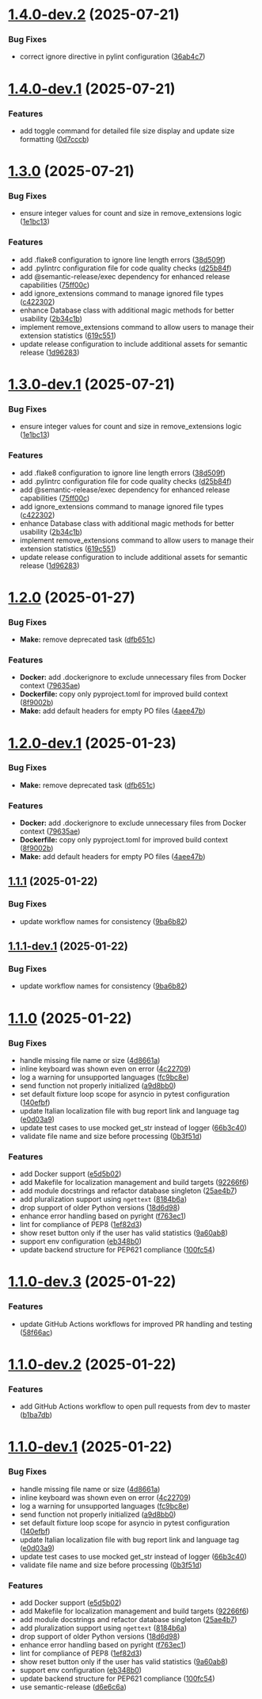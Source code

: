# [1.4.0-dev.2](https://github.com/Francesco146/telegram-file-statistics-bot/compare/v1.4.0-dev.1...v1.4.0-dev.2) (2025-07-21)


### Bug Fixes

* correct ignore directive in pylint configuration ([36ab4c7](https://github.com/Francesco146/telegram-file-statistics-bot/commit/36ab4c72495b2bdc6f6688295d5550f7342af6da))

# [1.4.0-dev.1](https://github.com/Francesco146/telegram-file-statistics-bot/compare/v1.3.0...v1.4.0-dev.1) (2025-07-21)


### Features

* add toggle command for detailed file size display and update size formatting ([0d7cccb](https://github.com/Francesco146/telegram-file-statistics-bot/commit/0d7cccb1fd21293138174795e55d2fae0043fcb8))

# [1.3.0](https://github.com/Francesco146/telegram-file-statistics-bot/compare/v1.2.0...v1.3.0) (2025-07-21)


### Bug Fixes

* ensure integer values for count and size in remove_extensions logic ([1e1bc13](https://github.com/Francesco146/telegram-file-statistics-bot/commit/1e1bc1345a8e6d4ec53e49fb98805f30c73d98e8))


### Features

* add .flake8 configuration to ignore line length errors ([38d509f](https://github.com/Francesco146/telegram-file-statistics-bot/commit/38d509f46e676ccb95fe123926b017b1ebcc49ba))
* add .pylintrc configuration file for code quality checks ([d25b84f](https://github.com/Francesco146/telegram-file-statistics-bot/commit/d25b84fb81b36767055b0aaa22c2650438df9276))
* add @semantic-release/exec dependency for enhanced release capabilities ([75ff00c](https://github.com/Francesco146/telegram-file-statistics-bot/commit/75ff00c45afb8481f85c491e166d2eafd4862d0a))
* add ignore_extensions command to manage ignored file types ([c422302](https://github.com/Francesco146/telegram-file-statistics-bot/commit/c422302872617eef096e2602e5c0fc0293db6cfc))
* enhance Database class with additional magic methods for better usability ([2b34c1b](https://github.com/Francesco146/telegram-file-statistics-bot/commit/2b34c1bd76bd206e76fd0850df957847acd70c13))
* implement remove_extensions command to allow users to manage their extension statistics ([619c551](https://github.com/Francesco146/telegram-file-statistics-bot/commit/619c5512c9fc5a2715c6998220d4a8e85fb26567))
* update release configuration to include additional assets for semantic release ([1d96283](https://github.com/Francesco146/telegram-file-statistics-bot/commit/1d9628398a15a5e79f051dccd40f6c6e2e8c84a1))

# [1.3.0-dev.1](https://github.com/Francesco146/telegram-file-statistics-bot/compare/v1.2.0...v1.3.0-dev.1) (2025-07-21)


### Bug Fixes

* ensure integer values for count and size in remove_extensions logic ([1e1bc13](https://github.com/Francesco146/telegram-file-statistics-bot/commit/1e1bc1345a8e6d4ec53e49fb98805f30c73d98e8))


### Features

* add .flake8 configuration to ignore line length errors ([38d509f](https://github.com/Francesco146/telegram-file-statistics-bot/commit/38d509f46e676ccb95fe123926b017b1ebcc49ba))
* add .pylintrc configuration file for code quality checks ([d25b84f](https://github.com/Francesco146/telegram-file-statistics-bot/commit/d25b84fb81b36767055b0aaa22c2650438df9276))
* add @semantic-release/exec dependency for enhanced release capabilities ([75ff00c](https://github.com/Francesco146/telegram-file-statistics-bot/commit/75ff00c45afb8481f85c491e166d2eafd4862d0a))
* add ignore_extensions command to manage ignored file types ([c422302](https://github.com/Francesco146/telegram-file-statistics-bot/commit/c422302872617eef096e2602e5c0fc0293db6cfc))
* enhance Database class with additional magic methods for better usability ([2b34c1b](https://github.com/Francesco146/telegram-file-statistics-bot/commit/2b34c1bd76bd206e76fd0850df957847acd70c13))
* implement remove_extensions command to allow users to manage their extension statistics ([619c551](https://github.com/Francesco146/telegram-file-statistics-bot/commit/619c5512c9fc5a2715c6998220d4a8e85fb26567))
* update release configuration to include additional assets for semantic release ([1d96283](https://github.com/Francesco146/telegram-file-statistics-bot/commit/1d9628398a15a5e79f051dccd40f6c6e2e8c84a1))

# [1.2.0](https://github.com/Francesco146/telegram-file-statistics-bot/compare/v1.1.1...v1.2.0) (2025-01-27)


### Bug Fixes

* **Make:** remove deprecated task ([dfb651c](https://github.com/Francesco146/telegram-file-statistics-bot/commit/dfb651c8969cb209895ad441db78062bf2c02391))


### Features

* **Docker:** add .dockerignore to exclude unnecessary files from Docker context ([79635ae](https://github.com/Francesco146/telegram-file-statistics-bot/commit/79635ae5a442c19647fff88c13ebeb32631436d3))
* **Dockerfile:** copy only pyproject.toml for improved build context ([8f9002b](https://github.com/Francesco146/telegram-file-statistics-bot/commit/8f9002bd148b55c72e620c3fe1380d50eaf92ec5))
* **Make:** add default headers for empty PO files ([4aee47b](https://github.com/Francesco146/telegram-file-statistics-bot/commit/4aee47b147ac26678427723abd4a92c54792e32d))

# [1.2.0-dev.1](https://github.com/Francesco146/telegram-file-statistics-bot/compare/v1.1.1...v1.2.0-dev.1) (2025-01-23)


### Bug Fixes

* **Make:** remove deprecated task ([dfb651c](https://github.com/Francesco146/telegram-file-statistics-bot/commit/dfb651c8969cb209895ad441db78062bf2c02391))


### Features

* **Docker:** add .dockerignore to exclude unnecessary files from Docker context ([79635ae](https://github.com/Francesco146/telegram-file-statistics-bot/commit/79635ae5a442c19647fff88c13ebeb32631436d3))
* **Dockerfile:** copy only pyproject.toml for improved build context ([8f9002b](https://github.com/Francesco146/telegram-file-statistics-bot/commit/8f9002bd148b55c72e620c3fe1380d50eaf92ec5))
* **Make:** add default headers for empty PO files ([4aee47b](https://github.com/Francesco146/telegram-file-statistics-bot/commit/4aee47b147ac26678427723abd4a92c54792e32d))

## [1.1.1](https://github.com/Francesco146/telegram-file-statistics-bot/compare/v1.1.0...v1.1.1) (2025-01-22)


### Bug Fixes

* update workflow names for consistency ([9ba6b82](https://github.com/Francesco146/telegram-file-statistics-bot/commit/9ba6b8207ff8996d36d29a93be32acb901bff2d2))

## [1.1.1-dev.1](https://github.com/Francesco146/telegram-file-statistics-bot/compare/v1.1.0...v1.1.1-dev.1) (2025-01-22)


### Bug Fixes

* update workflow names for consistency ([9ba6b82](https://github.com/Francesco146/telegram-file-statistics-bot/commit/9ba6b8207ff8996d36d29a93be32acb901bff2d2))

# [1.1.0](https://github.com/Francesco146/telegram-file-statistics-bot/compare/v1.0.0...v1.1.0) (2025-01-22)


### Bug Fixes

* handle missing file name or size ([4d8661a](https://github.com/Francesco146/telegram-file-statistics-bot/commit/4d8661a15e09a4813a2641008441e8d27dc3053f))
* inline keyboard was shown even on error ([4c22709](https://github.com/Francesco146/telegram-file-statistics-bot/commit/4c22709232c157cd022d8b3fc06af34b61f02d63))
* log a warning for unsupported languages ([fc9bc8e](https://github.com/Francesco146/telegram-file-statistics-bot/commit/fc9bc8e4317d0f0ee155916096134d763efedbfd))
* send function not properly initialized ([a9d8bb0](https://github.com/Francesco146/telegram-file-statistics-bot/commit/a9d8bb05bb9fe497fbc71990b9d4c860f09c23da))
* set default fixture loop scope for asyncio in pytest configuration ([140efbf](https://github.com/Francesco146/telegram-file-statistics-bot/commit/140efbf95992ed287ec1184ba2c20e0516595f75))
* update Italian localization file with bug report link and language tag ([e0d03a9](https://github.com/Francesco146/telegram-file-statistics-bot/commit/e0d03a92ccafc3e25e60008e2c0086feacfc20cb))
* update test cases to use mocked get_str instead of logger ([66b3c40](https://github.com/Francesco146/telegram-file-statistics-bot/commit/66b3c4012f948ac1d099a0e4616f9936483c229e))
* validate file name and size before processing ([0b3f51d](https://github.com/Francesco146/telegram-file-statistics-bot/commit/0b3f51d175584e2866db308f2295546303f576c5))


### Features

* add Docker support ([e5d5b02](https://github.com/Francesco146/telegram-file-statistics-bot/commit/e5d5b02032489c6b6f7ce279879bf411ca0881ac))
* add Makefile for localization management and build targets ([92266f6](https://github.com/Francesco146/telegram-file-statistics-bot/commit/92266f6860d55ad4c3b0976ab7488cbc564cd1c4))
* add module docstrings and refactor database singleton ([25ae4b7](https://github.com/Francesco146/telegram-file-statistics-bot/commit/25ae4b7043040331cc12ea0ceb5ea0de44d463c2))
* add pluralization support using `ngettext` ([8184b6a](https://github.com/Francesco146/telegram-file-statistics-bot/commit/8184b6a68cddb862eb7bb89cd63ecae327c3b004))
* drop support of older Python versions ([18d6d98](https://github.com/Francesco146/telegram-file-statistics-bot/commit/18d6d98d4c4e59fd3503ded6855a0ff19eaa77ad))
* enhance error handling based on pyright ([f763ec1](https://github.com/Francesco146/telegram-file-statistics-bot/commit/f763ec17e94438d048091db1512c7b5fe7057d72))
* lint for compliance of PEP8 ([1ef82d3](https://github.com/Francesco146/telegram-file-statistics-bot/commit/1ef82d3dd5a4c0db1aa2b19ab80619ed104fbf25))
* show reset button only if the user has valid statistics ([9a60ab8](https://github.com/Francesco146/telegram-file-statistics-bot/commit/9a60ab8d7813c66be06ba6e0b63168c73fe308e0))
* support env configuration ([eb348b0](https://github.com/Francesco146/telegram-file-statistics-bot/commit/eb348b06766b5bc32a785a0a132f9c6940cd533e))
* update backend structure for PEP621 compliance ([100fc54](https://github.com/Francesco146/telegram-file-statistics-bot/commit/100fc54dcd2572203b161d75ff27be218ff51e4a))

# [1.1.0-dev.3](https://github.com/Francesco146/telegram-file-statistics-bot/compare/v1.1.0-dev.2...v1.1.0-dev.3) (2025-01-22)


### Features

* update GitHub Actions workflows for improved PR handling and testing ([58f66ac](https://github.com/Francesco146/telegram-file-statistics-bot/commit/58f66ac4a835195a1e34688e8b16c656d14d671d))

# [1.1.0-dev.2](https://github.com/Francesco146/telegram-file-statistics-bot/compare/v1.1.0-dev.1...v1.1.0-dev.2) (2025-01-22)


### Features

* add GitHub Actions workflow to open pull requests from dev to master ([b1ba7db](https://github.com/Francesco146/telegram-file-statistics-bot/commit/b1ba7db2c5168d72382502fa77a5beb8a01cf0b4))

# [1.1.0-dev.1](https://github.com/Francesco146/telegram-file-statistics-bot/compare/v1.0.0...v1.1.0-dev.1) (2025-01-22)


### Bug Fixes

* handle missing file name or size ([4d8661a](https://github.com/Francesco146/telegram-file-statistics-bot/commit/4d8661a15e09a4813a2641008441e8d27dc3053f))
* inline keyboard was shown even on error ([4c22709](https://github.com/Francesco146/telegram-file-statistics-bot/commit/4c22709232c157cd022d8b3fc06af34b61f02d63))
* log a warning for unsupported languages ([fc9bc8e](https://github.com/Francesco146/telegram-file-statistics-bot/commit/fc9bc8e4317d0f0ee155916096134d763efedbfd))
* send function not properly initialized ([a9d8bb0](https://github.com/Francesco146/telegram-file-statistics-bot/commit/a9d8bb05bb9fe497fbc71990b9d4c860f09c23da))
* set default fixture loop scope for asyncio in pytest configuration ([140efbf](https://github.com/Francesco146/telegram-file-statistics-bot/commit/140efbf95992ed287ec1184ba2c20e0516595f75))
* update Italian localization file with bug report link and language tag ([e0d03a9](https://github.com/Francesco146/telegram-file-statistics-bot/commit/e0d03a92ccafc3e25e60008e2c0086feacfc20cb))
* update test cases to use mocked get_str instead of logger ([66b3c40](https://github.com/Francesco146/telegram-file-statistics-bot/commit/66b3c4012f948ac1d099a0e4616f9936483c229e))
* validate file name and size before processing ([0b3f51d](https://github.com/Francesco146/telegram-file-statistics-bot/commit/0b3f51d175584e2866db308f2295546303f576c5))


### Features

* add Docker support ([e5d5b02](https://github.com/Francesco146/telegram-file-statistics-bot/commit/e5d5b02032489c6b6f7ce279879bf411ca0881ac))
* add Makefile for localization management and build targets ([92266f6](https://github.com/Francesco146/telegram-file-statistics-bot/commit/92266f6860d55ad4c3b0976ab7488cbc564cd1c4))
* add module docstrings and refactor database singleton ([25ae4b7](https://github.com/Francesco146/telegram-file-statistics-bot/commit/25ae4b7043040331cc12ea0ceb5ea0de44d463c2))
* add pluralization support using `ngettext` ([8184b6a](https://github.com/Francesco146/telegram-file-statistics-bot/commit/8184b6a68cddb862eb7bb89cd63ecae327c3b004))
* drop support of older Python versions ([18d6d98](https://github.com/Francesco146/telegram-file-statistics-bot/commit/18d6d98d4c4e59fd3503ded6855a0ff19eaa77ad))
* enhance error handling based on pyright ([f763ec1](https://github.com/Francesco146/telegram-file-statistics-bot/commit/f763ec17e94438d048091db1512c7b5fe7057d72))
* lint for compliance of PEP8 ([1ef82d3](https://github.com/Francesco146/telegram-file-statistics-bot/commit/1ef82d3dd5a4c0db1aa2b19ab80619ed104fbf25))
* show reset button only if the user has valid statistics ([9a60ab8](https://github.com/Francesco146/telegram-file-statistics-bot/commit/9a60ab8d7813c66be06ba6e0b63168c73fe308e0))
* support env configuration ([eb348b0](https://github.com/Francesco146/telegram-file-statistics-bot/commit/eb348b06766b5bc32a785a0a132f9c6940cd533e))
* update backend structure for PEP621 compliance ([100fc54](https://github.com/Francesco146/telegram-file-statistics-bot/commit/100fc54dcd2572203b161d75ff27be218ff51e4a))
* use semantic-release ([d6e6c6a](https://github.com/Francesco146/telegram-file-statistics-bot/commit/d6e6c6aed59001ed1bc5eff400251ff9af7658d6))
